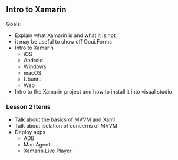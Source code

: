 ## Intro to Xamarin ##

Goals:

* Explain what Xamarin is and what it is not
* it may be useful to show off Ooui.Forms
* Intro to Xamarin
    * iOS
    * Android
    * Windows
    * macOS
    * Ubuntu
    * Web
* Intro to the Xamarin project and how to install it into visual studio

### Lesson 2 Items ###
* Talk about the basics of MVVM and Xaml
* Talk about isolation of concerns of MVVM
* Deploy apps
    * ADB
    * Mac Agent
    * Xamarin Live Player

